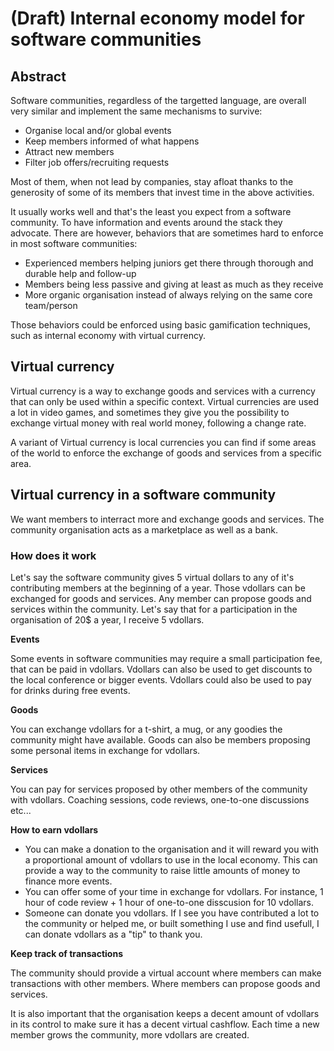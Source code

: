 # (Draft) Internal economy model for software communities

## Abstract

Software communities, regardless of the targetted language, are overall very similar and implement the same mechanisms to survive:
* Organise local and/or global events
* Keep members informed of what happens
* Attract new members
* Filter job offers/recruiting requests

Most of them, when not lead by companies, stay afloat thanks to the generosity of some of its members that invest time in the above activities.

It usually works well and that's the least you expect from a software community. To have information and events around the stack they advocate. There are however, behaviors that are sometimes hard to enforce in most software communities:
* Experienced members helping juniors get there through thorough and durable help and follow-up
* Members being less passive and giving at least as much as they receive
* More organic organisation instead of always relying on the same core team/person

Those behaviors could be enforced using basic gamification techniques, such as internal economy with virtual currency.

## Virtual currency

Virtual currency is a way to exchange goods and services with a currency that can only be used within a specific context. Virtual currencies are used a lot in video games, and sometimes they give you the possibility to exchange virtual money with real world money, following a change rate.

A variant of Virtual currency is local currencies you can find if some areas of the world to enforce the exchange of goods and services from a specific area.

## Virtual currency in a software community

We want members to interract more and exchange goods and services. The community organisation acts as a marketplace as well as a bank.

### How does it work

Let's say the software community gives 5 virtual dollars to any of it's contributing members at the beginning of a year. Those vdollars can be exchanged for goods and services. Any member can propose goods and services within the community. Let's say that for a participation in the organisation of 20$ a year, I receive 5 vdollars.

**Events**

Some events in software communities may require a small participation fee, that can be paid in vdollars. Vdollars can also be used to get discounts to the local conference or bigger events. Vdollars could also be used to pay for drinks during free events.

**Goods**

You can exchange vdollars for a t-shirt, a mug, or any goodies the community might have available. Goods can also be members proposing some personal items in exchange for vdollars.

**Services**

You can pay for services proposed by other members of the community with vdollars. Coaching sessions, code reviews, one-to-one discussions etc...

**How to earn vdollars**

* You can make a donation to the organisation and it will reward you with a proportional amount of vdollars to use in the local economy. This can provide a way to the community to raise little amounts of money to finance more events.
* You can offer some of your time in exchange for vdollars. For instance, 1 hour of code review + 1 hour of one-to-one disscusion for 10 vdollars.
* Someone can donate you vdollars. If I see you have contributed a lot to the community or helped me, or built something I use and find usefull, I can donate vdollars as a "tip" to thank you.

**Keep track of transactions**

The community should provide a virtual account where members can make transactions with other members. Where members can propose goods and services.

It is also important that the organisation keeps a decent amount of vdollars in its control to make sure it has a decent virtual cashflow. Each time a new member grows the community, more vdollars are created.
